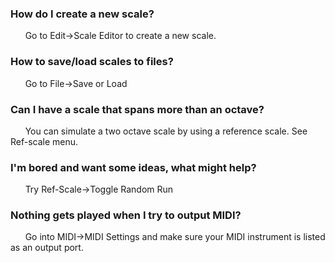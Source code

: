 ### How do I create a new scale?
&nbsp;&nbsp;&nbsp;&nbsp;&nbsp;&nbsp;Go to Edit->Scale Editor to create a new scale. 
### How to save/load scales to files?
&nbsp;&nbsp;&nbsp;&nbsp;&nbsp;&nbsp;Go to File->Save or Load
### Can I have a scale that spans more than an octave?
&nbsp;&nbsp;&nbsp;&nbsp;&nbsp;&nbsp;You can simulate a two octave scale
by using a reference scale. See Ref-scale menu.
### I'm bored and want some ideas, what might help?
&nbsp;&nbsp;&nbsp;&nbsp;&nbsp;&nbsp;Try Ref-Scale->Toggle Random Run
### Nothing gets played when I try to output MIDI?
&nbsp;&nbsp;&nbsp;&nbsp;&nbsp;&nbsp;Go into MIDI->MIDI Settings and make
sure your MIDI instrument is listed as an output port.